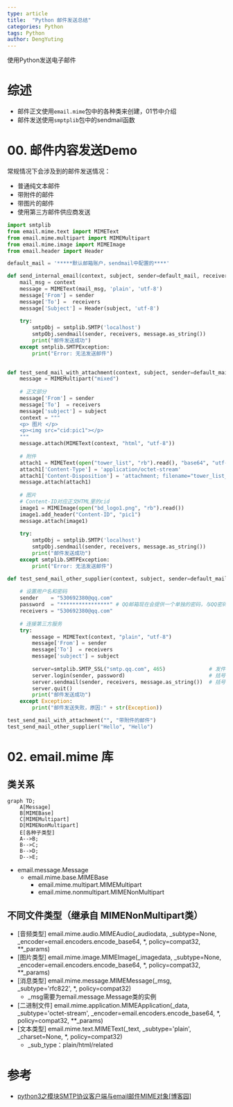 ```yaml
---
type: article
title:  "Python 邮件发送总结"
categories: Python
tags: Python
author: DengYuting
---
```


使用Python发送电子邮件
<!--more-->

# 综述

- 邮件正文使用`email.mime`包中的各种类来创建，01节中介绍
- 邮件发送使用`smptplib`包中的sendmail函数



# 00. 邮件内容发送Demo

常规情况下会涉及到的邮件发送情况：
- 普通纯文本邮件
- 带附件的邮件
- 带图片的邮件
- 使用第三方邮件供应商发送
  
```python
import smtplib
from email.mime.text import MIMEText
from email.mime.multipart import MIMEMultipart
from email.mime.image import MIMEImage
from email.header import Header

default_mail = '*****默认邮箱账户，sendmail中配置的****'

def send_internal_email(context, subject, sender=default_mail, receivers=default_mail):
    mail_msg = context
    message = MIMEText(mail_msg, 'plain', 'utf-8')
    message['From'] = sender
    message['To'] =  receivers
    message['Subject'] = Header(subject, 'utf-8')
    
    try:
        smtpObj = smtplib.SMTP('localhost')
        smtpObj.sendmail(sender, receivers, message.as_string())
        print("邮件发送成功")
    except smtplib.SMTPException:
        print("Error: 无法发送邮件")
        

def test_send_mail_with_attachment(context, subject, sender=default_mail, receivers=default_mail, **args):
    message = MIMEMultipart("mixed")
    
    # 正文部分
    message['From'] = sender
    message['To']  = receivers
    message['subject'] = subject
    context = """
    <p> 图片 </p>
    <p><img src="cid:pic1"></p>
    """
    message.attach(MIMEText(context, "html", "utf-8"))
    
    # 附件
    attach1 = MIMEText(open("tower_list", "rb").read(), "base64", "utf-8")
    attach1['Content-Type'] = 'application/octet-stream'
    attach1['Content-Disposition'] = 'attachment; filename="tower_list_attach"'
    message.attach(attach1)
    
    # 图片
    # Content-ID对应正文HTML里的cid
    image1 = MIMEImage(open("bd_logo1.png", "rb").read())
    image1.add_header("Content-ID", "pic1")
    message.attach(image1)
    
    try:
        smtpObj = smtplib.SMTP('localhost')
        smtpObj.sendmail(sender, receivers, message.as_string())
        print("邮件发送成功")
    except smtplib.SMTPException:
        print("Error: 无法发送邮件")

def test_send_mail_other_supplier(context, subject, sender=default_mail, receivers=default_mail, **args):
        
    # 设置用户名和密码
    sender    = "530692380@qq.com"
    password  = "****************" # QQ邮箱现在会提供一个单独的密码，与QQ密码不同
    receivers = "530692380@qq.com"
    
    # 连接第三方服务
    try:
        message = MIMEText(context, "plain", "utf-8")
        message['From'] = sender
        message['To']  = receivers
        message['subject'] = subject
        
        server=smtplib.SMTP_SSL("smtp.qq.com", 465)              # 发件人邮箱中的SMTP服务器，端口是465，使用SSL加密
        server.login(sender, password)                           # 括号中对应的是发件人邮箱账号、邮箱密码
        server.sendmail(sender, receivers, message.as_string())  # 括号中对应的是发件人邮箱账号、收件人邮箱账
        server.quit()
        print("邮件发送成功")
    except Exception:
        print("邮件发送失败，原因:" + str(Exception))

test_send_mail_with_attachment("", "带附件的邮件")
test_send_mail_other_supplier("Hello", "Hello")
```

# 02. email.mime 库

## 类关系

```mermaid
graph TD;
    A[Message]
    B[MIMEBase]
    C[MIMEMultipart]
    D[MIMENonMultipart]
    E[各种子类型]
    A-->B;
    B-->C;
    B-->D;
    D-->E;
```
- email.message.Message
  - email.mime.base.MIMEBase
    - email.mime.multipart.MIMEMultipart
    - email.mime.nonmultipart.MIMENonMultipart

## 不同文件类型（继承自 MIMENonMultipart类）

- [音频类型] email.mime.audio.MIMEAudio(_audiodata, _subtype=None, _encoder=email.encoders.encode_base64, *, policy=compat32, **_params)
- [图片类型] email.mime.image.MIMEImage(_imagedata, _subtype=None, _encoder=email.encoders.encode_base64, *, policy=compat32, **_params)
- [消息类型] email.mime.message.MIMEMessage(_msg, _subtype='rfc822', *, policy=compat32)
  - _msg需要为email.message.Message类的实例
- [二进制文件] email.mime.application.MIMEApplication(_data, _subtype='octet-stream', _encoder=email.encoders.encode_base64, *, policy=compat32, **_params)
- [文本类型] email.mime.text.MIMEText(_text, _subtype='plain', _charset=None, *, policy=compat32)
  - _sub_type：plain/html/related

# 参考

 - <a href="https://www.cnblogs.com/zhangxinqi/p/9113859.html#_label2"> python3之模块SMTP协议客户端与email邮件MIME对象[博客园] </a>